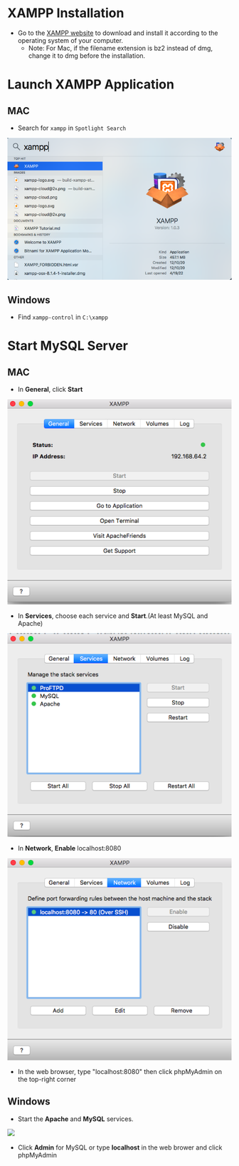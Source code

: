 # XAMPP Installation
+ Go to the [XAMPP website](https://www.apachefriends.org/index.html) to download and install it according to the operating system of your computer.
  - Note: For Mac, if the filename extension is bz2 instead of dmg, change it to dmg before the installation.
# Launch XAMPP Application
## MAC

+ Search for `xampp` in `Spotlight Search`

![xampp0](../Resources/xampp0.png)

## Windows

+ Find `xampp-control` in `C:\xampp`

# Start MySQL Server

## MAC
+ In **General**, click **Start**

![xampp1](../Resources/xampp1.png)

+ In **Services**, choose each service and **Start**.(At least MySQL and Apache)

![xampp2](../Resources/xampp2.png)

+ In **Network**, **Enable** localhost:8080

![xampp3](../Resources/xampp3.png)

+ In the web browser, type "localhost:8080" then click phpMyAdmin on the top-right corner



## Windows
+ Start the **Apache** and **MySQL** services.

![](https://a.fsdn.com/con/app/proj/xampp/screenshots/Screen%20Shot%202016-02-19%20at%2016.png/max/max/1)

+ Click **Admin** for MySQL or type **localhost** in the web brower and click phpMyAdmin
